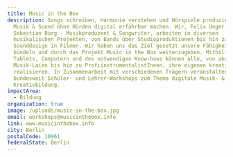 ```yaml
---
title: Music in the Box
description: Songs schreiben, Harmonie verstehen und Hörspiele produzieren -
  Musik & Sound ohne Hürden digital erfahrbar machen. Wir, Felix Unger &
  Sebastian Bürg - Musikproduzent & Songwriter, arbeiten in diversen
  musikalischen Projekten, von Bands über Studioproduktionen bis hin zu
  Sounddesign in Filmen. Wir haben uns das Ziel gesetzt unsere Fähigkeiten zu
  bündeln und durch das Projekt Music in the Box weiterzugeben. Mithilfe von
  Tablets, Computern und des notwendigen Know-hows können alle, von absoluten
  Musik-Laien bis hin zu ProfiinstrumentalistInnen, ihre eigenen kreativen Ideen
  realisieren. In Zusammenarbeit mit verschiedenen Trägern veranstalten wir
  bundesweit Schüler- und Lehrer-Workshops zum Thema digitale Musik- &
  Kreativbildung.
impactArea:
  - Bildung
organization: true
image: /uploads/music-in-the-box.jpg
email: workshops@musicinthebox.info
link: www.musicinthebox.info
city: Berlin
postalCode: 10961
federalState: Berlin
---
```

